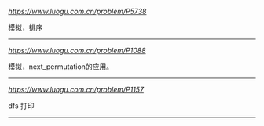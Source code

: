 *https://www.luogu.com.cn/problem/P5738*

模拟，排序

---

*https://www.luogu.com.cn/problem/P1088*

模拟，next_permutation的应用。

---

*https://www.luogu.com.cn/problem/P1157*

dfs 打印

---
